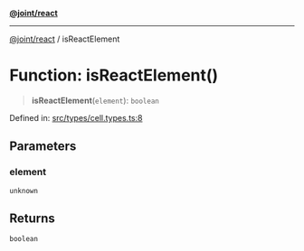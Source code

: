 [**@joint/react**](../README.md)

***

[@joint/react](../README.md) / isReactElement

# Function: isReactElement()

> **isReactElement**(`element`): `boolean`

Defined in: [src/types/cell.types.ts:8](https://github.com/samuelgja/joint/blob/main/packages/joint-react/src/types/cell.types.ts#L8)

## Parameters

### element

`unknown`

## Returns

`boolean`
